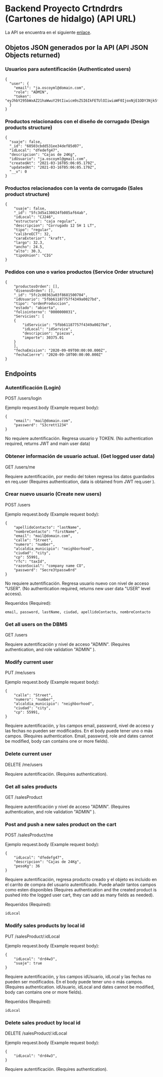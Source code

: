 # Backend Proyecto Crtndrdrs (Cartones de hidalgo) (API URL)

La API se encuentra en el siguiente [enlace](https://crtndrdrs.herokuapp.com/).


## Objetos JSON generados por la API (API JSON Objects returned)

### Usuarios para autentificación (Authenticated users)

```
{
  "user": {
    "email": "ja.oscoyml@domain.com",
    "role": "ADMIN",
    "token": "eyJhbY295bWxAZ21haWwuY29tIiwicm9sZSI6IkFETUlOIiwiaWF0IjoxNjE1ODY3Njk5fQ.T51v67oo7YiWhHXn66iX05pwsmmkXgyGciOiJIUzI1NiIsInR5cCI6IkpXVCJ9.eyJlbWFpbCI6ImphLm9zPydP5piZPpT8"
  }
}
```

### Productos relacionados con el diseño de corrugado (Design products structure)

```
{
  "suaje": false,
  "_id": "60503cbdd531ee34def85d07",
  "idLocal": "dfedefg47",
  "descripcion": "Cajas de 24Kg",
  "idUsuario": "ja.oscoyml@gmail.com",
  "createdAt": "2021-03-16T05:06:05.179Z",
  "updatedAt": "2021-03-16T05:06:05.179Z",
  "__v": 0
}
```

### Productos relacionados con la venta de corrugado (Sales product structure)

```
{
    "suaje": false,
    "_id": "5fc3d5a130024fb085af64ab",
    "idLocal": "CJ246",
    "estructura": "caja regular",
    "descripcion": "Corrugado 12 SH 1 LT",
    "tipo": "regular",
    "calibreECT": 32,
    "caraExterior": "kraft",
    "largo": 32.3,
    "ancho": 24.5,
    "alto": 30.3,
    "tipoUnion": "CIG"
}
```

### Pedidos con uno o varios productos (Service Order structure)

```
{
    "productosOrden": [],
    "disenosOrden": [],
    "_id": "5fc2c00363a03f8681500704",
    "idUsuario": "5fbb61187757f4349a0027bd",
    "tipo": "ordenProduccion",
    "estado": "abierta",
    "foliointerno": "0000000031",
    "Servicios": [
    {
        "idServicio": "5fbb61187757f4349a0027bd",
        "idLocal": "idService",
        "descripcion": "piezas",
        "importe": 30375.01
    }
    ],
    "fechaEmision": "2020-09-09T00:00:00.000Z",
    "fechaCierre": "2020-09-10T00:00:00.000Z"
}
```

## Endpoints

### Autentificación (Login)

POST /users/login

Ejemplo request.body (Example request body):

```
{
	"email": "mail@domain.com",
	"password": "S3crett1234"
}
```

No requiere autentificación. Regresa usuario y TOKEN. (No authentication required, returns JWT and main user data)

### Obtener información de usuario actual. (Get logged user data)

GET /users/me

Requiere autentificación, por medio del token regresa los datos guardados en req.user (Requires authentication, data is obtained from JWT req.user ).

### Crear nuevo usuario (Create new users)

POST /users

Ejemplo request.body (Example request body):

```
{    
	"apellidoContacto": "lastName",
    "nombreContacto": "firstName",
    "email": "mail@domain.com",
    "calle": "Street",
    "numero": "number",
    "alcaldia_municipio": "neighborhood",
    "ciudad": "city",
    "cp": 55991, 
    "rfc": "taxId",
    "razonSocial": "company name CO",
    "password": "Secre3tpassw0rd"
}
```

No requiere autentificación. Regresa usuario nuevo con nivel de acceso "USER". (No authentication required, returns new user data "USER" level access).

Requeridos (Required):

```
email, password, lastName, ciudad, apellidoContacto, nombreContacto
```

### Get all users on the DBMS

GET /users

Requiere autentificación y nivel de acceso "ADMIN". (Requires authentication, and role validation "ADMIN" ).

### Modify current user

PUT /me/users

Ejemplo request.body (Example request body):

```
{
    "calle": "Street",
    "numero": "number",
    "alcaldia_municipio": "neighborhood",
    "ciudad": "city",
    "cp": 55991, 
}
```

Requiere autentificación, y los campos email, password, nivel de acceso y las fechas no pueden ser modificados. En el body puede tener uno o más campos. (Requires authentication. Email, password, role and dates cannot be modified, body can contains one or more fields).

### Delete current user

DELETE /me/users

Requiere autentificación. (Requires authentication).

### Get all sales products

GET /salesProduct

Requiere autentificación y nivel de acceso "ADMIN". (Requires authentication, and role validation "ADMIN" ).

### Post and push a new sales product on the cart

POST /salesProduct/me

Ejemplo request.body (Example request body):

```
{
	"idLocal": "dfedefg47",
	"descripcion": "Cajas de 24Kg",
    "pesoKg": 36
}
```

Requiere autentificación, regresa producto creado y el objeto es incluido en el carrito de compra del usuario autentificado. Puede añadir tantos campos como esten disponibles (Requires authentication and the created product is pushed into the logged user cart, they can add as many fields as needed). 

Requeridos (Required):
```
idLocal
```
### Modify sales products by local id

PUT /salesProduct/:idLocal

Ejemplo request.body (Example request body):

```
{
	"idLocal": "drd4w3",
	"suaje": true
}
```

Requiere autentificación, y los campos idUsuario, idLocal y las fechas no pueden ser modificados. En el body puede tener uno o más campos. (Requires authentication. idUsuario, idLocal and dates cannot be modified, body can contains one or more fields).

Requeridos (Required):

```
idLocal
```
### Delete sales product by local id

DELETE /salesProduct/:idLocal

Ejemplo request.body (Example request body):

```
{
	"idLocal": "drd4w3",
}
```

Requiere autentificación. (Requires authentication).










